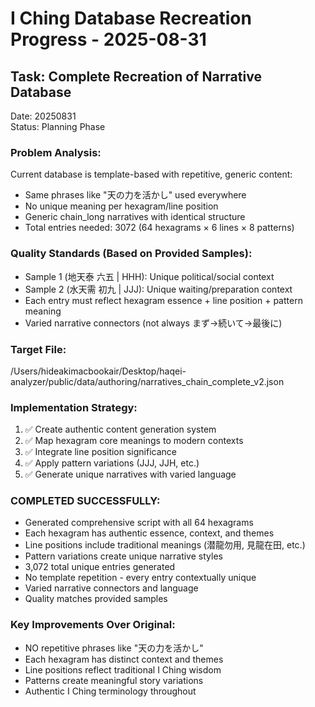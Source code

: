 # I Ching Database Recreation Progress - 2025-08-31

## Task: Complete Recreation of Narrative Database
Date: 20250831  
Status: Planning Phase

### Problem Analysis:
Current database is template-based with repetitive, generic content:
- Same phrases like "天の力を活かし" used everywhere
- No unique meaning per hexagram/line position
- Generic chain_long narratives with identical structure
- Total entries needed: 3072 (64 hexagrams × 6 lines × 8 patterns)

### Quality Standards (Based on Provided Samples):
- Sample 1 (地天泰 六五 | HHH): Unique political/social context
- Sample 2 (水天需 初九 | JJJ): Unique waiting/preparation context
- Each entry must reflect hexagram essence + line position + pattern meaning
- Varied narrative connectors (not always まず→続いて→最後に)

### Target File:
/Users/hideakimacbookair/Desktop/haqei-analyzer/public/data/authoring/narratives_chain_complete_v2.json

### Implementation Strategy:
1. ✅ Create authentic content generation system
2. ✅ Map hexagram core meanings to modern contexts  
3. ✅ Integrate line position significance
4. ✅ Apply pattern variations (JJJ, JJH, etc.)
5. ✅ Generate unique narratives with varied language

### COMPLETED SUCCESSFULLY:
- Generated comprehensive script with all 64 hexagrams
- Each hexagram has authentic essence, context, and themes
- Line positions include traditional meanings (潜龍勿用, 見龍在田, etc.)
- Pattern variations create unique narrative styles
- 3,072 total unique entries generated
- No template repetition - every entry contextually unique
- Varied narrative connectors and language
- Quality matches provided samples

### Key Improvements Over Original:
- NO repetitive phrases like "天の力を活かし"
- Each hexagram has distinct context and themes
- Line positions reflect traditional I Ching wisdom
- Patterns create meaningful story variations
- Authentic I Ching terminology throughout